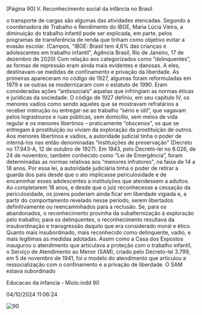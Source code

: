 [Página 90]
V. Reconhecimento social da infância no Brasil

o transporte de cargas são algumas das atividades elencadas.
Segundo a coordenadora de Trabalho e Rendimento do IBGE,
Maria Lúcia Vieira, a diminuição do trabalho infantil pode
ser explicada, em parte, pelos programas de transferência de
renda que tinham como objetivo evitar a evasão escolar.
(Campos, “IBGE: Brasil tem 4,6% das crianças e adolescentes
em trabalho infantil”, Agência Brasil, Rio de Janeiro, 17 de
dezembro de 2020)
Com relação aos categorizados como “delinquentes”, as formas de
repressão eram ainda mais evidentes e danosas. A eles, destinavam-se
medidas de confinamento e privação da liberdade. As primeiras apareceram no código de 1927, algumas foram reformuladas em 1979 e se
outras se modernizaram com o estatuto de 1990.
Eram consideradas ações “antissociais” aquelas que infringiam as
normas éticas e jurídicas da sociedade. O código de 1927 definiu, em seu
capítulo IV, os menores vadios como sendo aqueles que se mostravam
refratários a receber instrução ou entregar-se ao trabalho “sério e útil”,
que vagavam pelos logradouros e ruas públicas, sem domicílio, sem
meios de vida regular e os menores libertinos – praticamente “obscenos”, os que se entregam à prostituição ou viviam da exploração da
prostituição de outros. Aos menores libertinos e vadios, a autoridade
judicial tinha o poder de interná-los nas então denominadas “instituições de preservação” (Decreto no 17.943-A, 12 de outubro de 1927).
Em 1943, pelo Decreto-lei no 6.026, de 24 de novembro, também
conhecido como “Lei de Emergência”, foram determinadas as normas
relativas aos “menores infratores”, na faixa de 14 a 18 anos. Por essa
lei, a autoridade judiciária tinha o poder de retirar a guarda dos pais
desde que o ato implicasse periculosidade e de encaminhar esses adolescentes a instituições que atendessem a adultos. Ao completarem 18
anos, e desde que o juiz reconhecesse a cessação da periculosidade, os
jovens poderiam ainda ficar em liberdade vigiada e, a partir do comportamento revelado nesse período, serem libertados definitivamente
ou reencaminhados para a reclusão.
Se, para os abandonados, o reconhecimento provinha da subalternização à exploração pelo trabalho; para os delinquentes, o reconhecimento resultava da insubordinação e transgressão daquilo que era
considerado moral e ético. Quanto mais insubordinado, mais reconhecido como delinquente, vadio, e mais legítimas as medidas adotadas.
Assim como a Casa dos Expostos inaugurou o atendimento que articulava a proteção com o trabalho infantil, o Serviço de Atendimento
ao Menor (SAM), criado pelo Decreto-lei 3.799, em 5 de novembro de
1941, foi o modelo do atendimento que articulou a ressocialização com
o confinamento e a privação de liberdade. O SAM estava subordinado


Educacao da infancia - Miolo.indd 90

04/10/2024 11:06:24

![90](./img/page_90-01.jpg)
